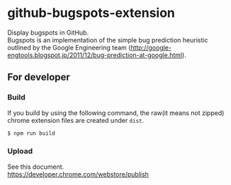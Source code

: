 # github-bugspots-extension

Display bugspots in GitHub.  
Bugspots is an implementation of the simple bug prediction heuristic outlined by the Google Engineering team (http://google-engtools.blogspot.jp/2011/12/bug-prediction-at-google.html).

## For developer

### Build 
If you build by using the following command, the raw(it means not zipped) chrome extension files are created under `dist`. 
```bash
$ npm run build
```

### Upload
See this document.  
https://developer.chrome.com/webstore/publish  
